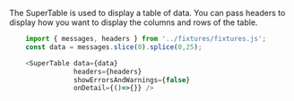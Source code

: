 The SuperTable is used to display a table of data. You can pass headers to display how you want to display the columns and rows of the table.

```js
	import { messages, headers } from '../fixtures/fixtures.js';
	const data = messages.slice(0).splice(0,25);

	<SuperTable data={data}
                headers={headers}
                showErrorsAndWarnings={false}
                onDetail={()=>{}} />
```